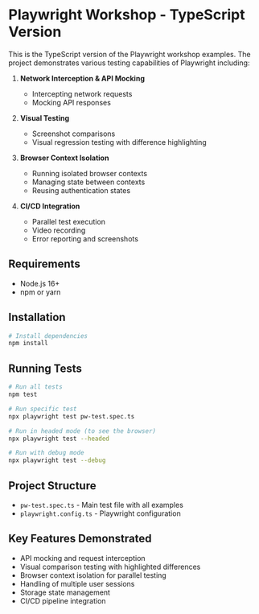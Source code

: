 # Playwright Workshop - TypeScript Version

This is the TypeScript version of the Playwright workshop examples. The project demonstrates various testing capabilities of Playwright including:

1. **Network Interception & API Mocking**
   - Intercepting network requests
   - Mocking API responses

2. **Visual Testing**
   - Screenshot comparisons 
   - Visual regression testing with difference highlighting

3. **Browser Context Isolation**
   - Running isolated browser contexts
   - Managing state between contexts
   - Reusing authentication states

4. **CI/CD Integration**
   - Parallel test execution
   - Video recording
   - Error reporting and screenshots

## Requirements

- Node.js 16+ 
- npm or yarn

## Installation

```bash
# Install dependencies
npm install
```

## Running Tests

```bash
# Run all tests
npm test

# Run specific test
npx playwright test pw-test.spec.ts

# Run in headed mode (to see the browser)
npx playwright test --headed

# Run with debug mode
npx playwright test --debug
```

## Project Structure

- `pw-test.spec.ts` - Main test file with all examples
- `playwright.config.ts` - Playwright configuration

## Key Features Demonstrated

- API mocking and request interception
- Visual comparison testing with highlighted differences
- Browser context isolation for parallel testing
- Handling of multiple user sessions
- Storage state management
- CI/CD pipeline integration
